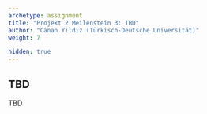```yaml
---
archetype: assignment
title: "Projekt 2 Meilenstein 3: TBD"
author: "Canan Yıldız (Türkisch-Deutsche Universität)"
weight: 7

hidden: true
---
```




## TBD

TBD
